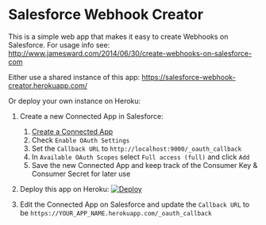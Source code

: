 # Salesforce Webhook Creator

This is a simple web app that makes it easy to create Webhooks on Salesforce. For usage info see: http://www.jamesward.com/2014/06/30/create-webhooks-on-salesforce-com

Either use a shared instance of this app: https://salesforce-webhook-creator.herokuapp.com/

Or deploy your own instance on Heroku:

1. Create a new Connected App in Salesforce:

   1. [Create a Connected App](https://login.salesforce.com/app/mgmt/forceconnectedapps/forceAppEdit.apexp)
   1. Check `Enable OAuth Settings`
   1. Set the `Callback URL` to `http://localhost:9000/_oauth_callback`
   1. In `Available OAuth Scopes` select `Full access (full)` and click `Add`
   1. Save the new Connected App and keep track of the Consumer Key & Consumer Secret for later use

1. Deploy this app on Heroku: [![Deploy](https://www.herokucdn.com/deploy/button.svg)](https://heroku.com/deploy)
1. Edit the Connected App on Salesforce and update the `Callback URL` to be `https://YOUR_APP_NAME.herokuapp.com/_oauth_callback`
